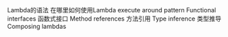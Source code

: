 Lambda的语法
在哪里如何使用Lambda
execute around pattern
Functional interfaces 函数式接口
Method references 方法引用
Type inference 类型推导
Composing lambdas
